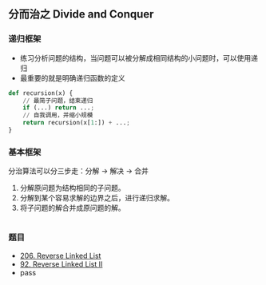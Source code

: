 ## 分而治之 Divide and Conquer



### 递归框架

- 练习分析问题的结构，当问题可以被分解成相同结构的小问题时，可以使用递归
- 最重要的就是明确递归函数的定义

```python
def recursion(x) {
    // 最简子问题，结束递归
    if (...) return ...;
    // 自我调用，并缩小规模
    return recursion(x[1:]) + ...;
}
```



### 基本框架

分治算法可以分三步走：分解 -> 解决 -> 合并

1. 分解原问题为结构相同的子问题。
2. 分解到某个容易求解的边界之后，进行递归求解。
3. 将子问题的解合并成原问题的解。

```python

```



### 题目

- [206. Reverse Linked List](https://leetcode.com/problems/reverse-linked-list/)
- [92. Reverse Linked List II](https://leetcode.com/problems/reverse-linked-list-ii/)
- pass